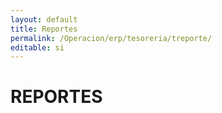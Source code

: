 ```yaml
---
layout: default
title: Reportes
permalink: /Operacion/erp/tesoreria/treporte/
editable: si
---
```


# REPORTES

